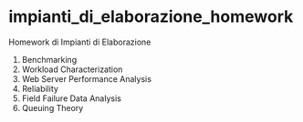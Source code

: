 # impianti_di_elaborazione_homework
Homework di Impianti di Elaborazione
1. Benchmarking
2. Workload Characterization
3. Web Server Performance Analysis
4. Reliability
5. Field Failure Data Analysis
6. Queuing Theory
